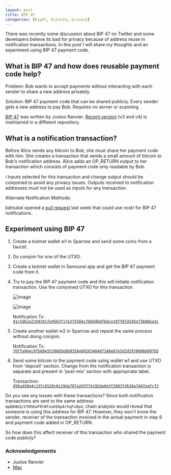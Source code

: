 ```yaml
---
layout: post
title: BIP 47
categories: [bip47, bitcoin, privacy]
---
```


There was recently some discussion about BIP 47 on Twitter and some developers believe its bad for privacy because of address reuse in notification transactions. In this post I will share my thoughts and an experiment using BIP 47 payment code.


## What is BIP 47 and how does reusable payment code help?

Problem: Bob wants to accept payments without interacting with each sender to share a new address privately.

Solution: BIP 47 payment code that can be shared publicly. Every sender gets a new address to pay Bob. Requires no server or scanning.

[BIP 47](https://github.com/bitcoin/bips/blob/master/bip-0047.mediawiki) was written by Justus Ranvier. [Recent version](https://github.com/OpenBitcoinPrivacyProject/rfc/blob/master/obpp-05.mediawiki) (v3 and v4) is maintained in a different repository.

## What is a notification transaction?

Before Alice sends any bitcoin to Bob, she must share her payment code with him. She creates a transaction that sends a small amount of bitcoin to Bob's notification address. Alice adds an OP_RETURN output to her transaction which consists of payment code only readable by Bob.

:information_source: Inputs selected for this transaction and change output should be coinjoined to avoid any privacy issues. Outputs received to notification addresses must not be used as inputs for any transaction.

Alternate Notification Methods:

_kdmukai_ opened a [pull request](https://github.com/nostr-protocol/nips/pull/165) last week that could use nostr for BIP 47 notifications.

## Experiment using BIP 47

1. Create a testnet wallet w1 in Sparrow and send some coins from a faucet.
2. Do coinjoin for one of the UTXO.
3. Create a testnet wallet in Samourai app and get the BIP 47 payment code from it.
4. Try to pay the BIP 47 payment code and this will initiate notification transaction. Use the coinjoined UTXO for this transaction.

   ![image](https://user-images.githubusercontent.com/94559964/212715379-007ed0a1-c3ff-4930-b340-b2519859bef0.png)

   ![image](https://user-images.githubusercontent.com/94559964/212715491-542716da-99b8-41a2-b316-3256597d32bb.png)

   Notification Tx: [`41c5d62a2359341fe9563f17e2f5564cf6bb9bdf6dce34ff6fd245ef3b80ea3c`](https://mempool.space/testnet/tx/41c5d62a2359341fe9563f17e2f5564cf6bb9bdf6dce34ff6fd245ef3b80ea3c)

5. Create another wallet w2 in Sparrow and repeat the same process without doing coinjoin.

   Notification Tx: [`70ffa9eec8fb69e5539685e8b9356e09263404d7246e67e5d2d297060bb097b5`](https://mempool.space/testnet/tx/70ffa9eec8fb69e5539685e8b9356e09263404d7246e67e5d2d297060bb097b5)

6. Send some bitcoin to the payment code using wallet w1 and use UTXO from 'deposit' section. Change from the notification transaction is separate and present in 'post-mix' section with appropriate label.

   Transaction: [`d56ad10e4c13fc6528c0119da787a2d377e192da0e5f2603fdb18a7d47eafcf2`](https://mempool.space/testnet/tx/d56ad10e4c13fc6528c0119da787a2d377e192da0e5f2603fdb18a7d47eafcf2)

Do you see any issues with these transactions? Since both notification transactions are sent to the same address `mpQ6Hm1LV7HhKaP4YAFzwVE6pArhqFvDpd`, chain analysis would reveal that someone is using this address for BIP 47. However, they won't know the sender, receiver of the transaction involved in the actual payment in step 6 and payment code added in OP_RETURN.

So how does this affect receiver of this transaction who shared the payment code publicly?

### Acknowledgements

- Justus Ranvier
- [Max](https://twitter.com/maxtannahill)